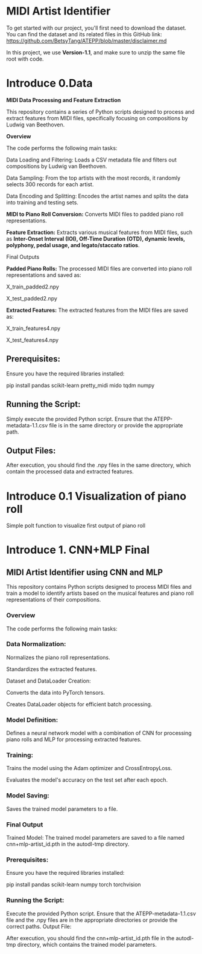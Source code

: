 # MIDI Artist Identifier
To get started with our project, you'll first need to download the dataset. You can find the dataset and its related files in this GitHub link:
https://github.com/BetsyTang/ATEPP/blob/master/disclaimer.md

In this project, we use **Version-1.1**, and make sure to unzip the same file root with code.


# Introduce **0.Data**

**MIDI Data Processing and Feature Extraction**

This repository contains a series of Python scripts designed to process and extract features from MIDI files, specifically focusing on compositions by Ludwig van Beethoven.

**Overview**

The code performs the following main tasks:

Data Loading and Filtering: Loads a CSV metadata file and filters out compositions by Ludwig van Beethoven.

Data Sampling: From the top artists with the most records, it randomly selects 300 records for each artist.

Data Encoding and Splitting: Encodes the artist names and splits the data into training and testing sets.

**MIDI to Piano Roll Conversion:** Converts MIDI files to padded piano roll representations.

**Feature Extraction:** Extracts various musical features from MIDI files, such as **Inter-Onset Interval (IOI), Off-Time Duration (OTD), dynamic levels, polyphony, pedal usage, and legato/staccato ratios**.

Final Outputs

**Padded Piano Rolls:** The processed MIDI files are converted into piano roll representations and saved as:

X_train_padded2.npy

X_test_padded2.npy

**Extracted Features:** The extracted features from the MIDI files are saved as:

X_train_features4.npy

X_test_features4.npy


## Prerequisites:

Ensure you have the required libraries installed:

pip install pandas scikit-learn pretty_midi mido tqdm numpy

## Running the Script:

Simply execute the provided Python script. Ensure that the ATEPP-metadata-1.1.csv file is in the same directory or provide the appropriate path.

## Output Files:

After execution, you should find the .npy files in the same directory, which contain the processed data and extracted features.

# Introduce **0.1 Visualization of piano roll**
Simple polt function to visualize first output of piano roll

# Introduce **1. CNN+MLP Final**

## MIDI Artist Identifier using CNN and MLP
This repository contains Python scripts designed to process MIDI files and train a model to identify artists based on the musical features and piano roll representations of their compositions.

### Overview

The code performs the following main tasks:

### Data Normalization:

Normalizes the piano roll representations.

Standardizes the extracted features.

Dataset and DataLoader Creation:

Converts the data into PyTorch tensors.

Creates DataLoader objects for efficient batch processing.

### Model Definition:

Defines a neural network model with a combination of CNN for processing piano rolls and MLP for processing extracted features.

### Training:

Trains the model using the Adam optimizer and CrossEntropyLoss.

Evaluates the model's accuracy on the test set after each epoch.

### Model Saving:

Saves the trained model parameters to a file.

### Final Output

Trained Model: The trained model parameters are saved to a file named cnn+mlp-artist_id.pth in the autodl-tmp directory.


### Prerequisites:

Ensure you have the required libraries installed:

pip install pandas scikit-learn numpy torch torchvision

### Running the Script:

Execute the provided Python script. Ensure that the ATEPP-metadata-1.1.csv file and the .npy files are in the appropriate directories or provide the correct paths.
Output File:

After execution, you should find the cnn+mlp-artist_id.pth file in the autodl-tmp directory, which contains the trained model parameters.


